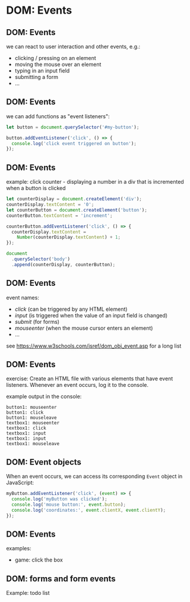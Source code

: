 # DOM: Events

## DOM: Events

we can react to user interaction and other events, e.g.:

- clicking / pressing on an element
- moving the mouse over an element
- typing in an input field
- submitting a form
- ...

## DOM: Events

we can add functions as "event listeners":

```js
let button = document.querySelector('#my-button');

button.addEventListener('click', () => {
  console.log('click event triggered on button');
});
```

## DOM: Events

example: click counter - displaying a number in a div that is incremented when a button is clicked

```js
let counterDisplay = document.createElement('div');
counterDisplay.textContent = '0';
let counterButton = document.createElement('button');
counterButton.textContent = 'increment';

counterButton.addEventListener('click', () => {
  counterDisplay.textContent =
    Number(counterDisplay.textContent) + 1;
});

document
  .querySelector('body')
  .append(counterDisplay, counterButton);
```

## DOM: Events

event names:

- _click_ (can be triggered by any HTML element)
- _input_ (is triggered when the value of an input field is changed)
- _submit_ (for forms)
- _mouseenter_ (when the mouse cursor enters an element)
- ...

see <https://www.w3schools.com/jsref/dom_obj_event.asp> for a long list

## DOM: Events

exercise: Create an HTML file with various elements that have event listeners. Whenever an event occurs, log it to the console.

example output in the console:

```
button1: mouseenter
button1: click
button1: mouseleave
textbox1: mouseenter
textbox1: click
textbox1: input
textbox1: input
textbox1: mouseleave
```

## DOM: Event objects

When an event occurs, we can access its corresponding `Event` object in JavaScript:

```js
myButton.addEventListener('click', (event) => {
  console.log('myButton was clicked');
  console.log('mouse button:', event.button);
  console.log('coordinates:', event.clientX, event.clientY);
});
```

## DOM: Events

examples:

- game: click the box

## DOM: forms and form events

Example: todo list
